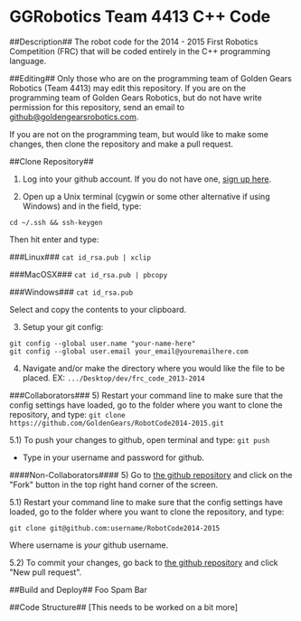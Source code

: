<!---
	Golden Gears Robotics
	11/7/14
	README
-->

<!---11-7-14 - Tyler Robbins - Added a header to the README, added some more instructions, and changed some formatting.-->

GGRobotics Team 4413 C++ Code
=============================

##Description##
The robot code for the 2014 - 2015 First Robotics Competition (FRC) that will be coded entirely in the C++ programming language.

##Editing##
Only those who are on the programming team of Golden Gears Robotics (Team 4413) may edit this repository. If you are on the programming team of Golden Gears Robotics, but do not have write permission for this repository, send an email to github@goldengearsrobotics.com.

If you are not on the programming team, but would like to make some changes, then clone the repository and make a pull request.

##Clone Repository##
1) Log into your github account. If you do not have one, [sign up here](https://github.com/join).

2) Open up a Unix terminal (cygwin or some other alternative if using Windows) and in the field, type:

`cd ~/.ssh && ssh-keygen`

Then hit enter and type:

###Linux###
`cat id_rsa.pub | xclip`

###MacOSX###
`cat id_rsa.pub | pbcopy`

###Windows###
`cat id_rsa.pub`

Select and copy the contents to your clipboard.

3) Setup your git config:
```
git config --global user.name "your-name-here"
git config --global user.email your_email@youremailhere.com
```

4) Navigate and/or make the directory where you would like the file to be placed.
EX: `.../Desktop/dev/frc_code_2013-2014`

###Collaborators###
5) Restart your command line to make sure that the config settings have loaded, go to the folder where you want to clone the repository, and type:
`git clone https://github.com/GoldenGears/RobotCode2014-2015.git`

5.1) To push your changes to github, open terminal and type:
`git push`

- Type in your username and password for github.

####Non-Collaborators####
5) Go to [the github repository](https://github.com/GoldenGears/RobotCode2014-2015) and click on the "Fork" button in the top right hand corner of the screen.

5.1) Restart your command line to make sure that the config settings have loaded, go to the folder where you want to clone the repository, and type:

`git clone git@github.com:username/RobotCode2014-2015`

Where username is _your_ github username.

5.2) To commit your changes, go back to [the github repository](https://github.com/GoldenGears/RobotCode2014-2015/pulls) and click "New pull request".

##Build and Deploy##
Foo
Spam
Bar

##Code Structure##
[This needs to be worked on a bit more]